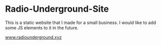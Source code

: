 # Radio-Underground-Site

This is a static website that I made for a small business.
I would like to add some JS elements to it in the future. 

www.radiounderground.xyz
